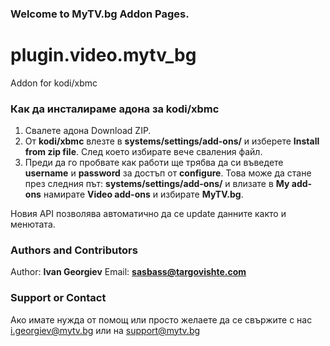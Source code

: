 ### Welcome to MyTV.bg Addon Pages.
# plugin.video.mytv_bg
Addon for kodi/xbmc

### Как да инсталираме адона за kodi/xbmc
1. Свалете адона Download ZIP.
2. От **kodi/xbmc** влезте в **systems/settings/add-ons/** и изберете **Install from zip file**. След което избирате вече сваления файл.
3. Преди да го пробвате как работи ще трябва да си въведете **username** и **password** за достъп от **configure**. Това може да стане през следния път: **systems/settings/add-ons/** и влизате в **My add-ons** намирате **Video add-ons** и избирате **MyTV.bg**.

Новия API позволява автоматично да се update данните както и менютата.

### Authors and Contributors
Author: **Ivan Georgiev**
Email: **sasbass@targovishte.com**

### Support or Contact
Ако имате нужда от помощ или просто желаете да се свържите с нас i.georgiev@mytv.bg или на support@mytv.bg


